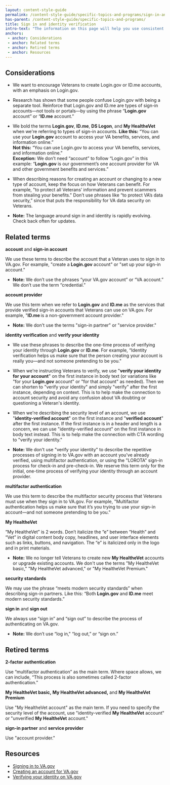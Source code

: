 ```yaml
---
layout: content-style-guide
permalink: /content-style-guide/specific-topics-and-programs/sign-in-and-identity-verification
has-parent: /content-style-guide/specific-topics-and-programs/
title: Sign in and identity verification
intro-text: "The information on this page will help you use consistent language about signing in to VA and verifying identity across communication channels."
anchors:
 - anchor: Considerations
 - anchor: Related terms
 - anchor: Retired terms
 - anchor: Resources
---
```


## Considerations

- We want to encourage Veterans to create Login.gov or ID.me accounts, with an emphasis on Login.gov. 
- Research has shown that some people confuse Login.gov with being a separate tool. Reinforce that Login.gov and ID.me are types of sign-in accounts—not tools or portals—by using the phrase “**Login.gov** account” or “**ID.me** account.”
- We bold the terms **Login.gov**, **ID.me**, **DS Logon**, and **My HealtheVet** when we're referring to types of sign-in accounts.
**Like this:** “You can use your **Login.gov** account to access your VA benefits, services, and information online.”  
**Not this:** “You can use Login.gov to access your VA benefits, services, and information online.”  
**Exception:** We don’t need “account” to follow “Login.gov” in this example: “**Login.gov** is our government’s one account provider for VA and other government benefits and services.” 
- When describing reasons for creating an account or changing to a new type of account, keep the focus on how Veterans can benefit. For example, "to protect all Veterans’ information and prevent scammers from stealing your benefits." Don’t use phrases like “to protect VA’s data security,” since that puts the responsibility for VA data security on Veterans.

- **Note:** The language around sign in and identity is rapidly evolving. Check back often for updates. 

## Related terms

**account** and **sign-in account**

We use these terms to describe the account that a Veteran uses to sign in to VA.gov. For example, "create a **Login.gov** account" or "set up your sign-in account."

- **Note:** We don’t use the phrases “your VA.gov account” or “VA account.” We don’t use the term “credential.” 

**account provider**

We use this term when we refer to **Login.gov** and **ID.me** as the services that provide verified sign-in accounts that Veterans can use on VA.gov. For example, "**ID.me** is a non-government account provider."

- **Note:** We don't use the terms "sign-in partner" or "service provider."

**identity verification** and **verify your identity**

- We use these phrases to describe the one-time process of verifying your identity through **Login.gov** or **ID.me**. For example, “Identity verification helps us make sure that the person creating your account is really you—and not someone pretending to be you."
- When we're instructing Veterans to verify, we use "**verify your identity for your account**" on the first instance in body text (or variations like "for your **Login.gov** account" or "for that account" as needed). Then we can shorten to "verify your identity" and simply "verify" after the first instance, depending on context. This is to help make the connection to account security and avoid any confusion about VA doubting or questioning a Veteran's identity.
- When we're describing the security level of an account, we use "**identity-verified account**" on the first instance and "**verified account**" after the first instance. If the first instance is in a header and length is a concern, we can use "identity-verified account" on the first instance in body text instead. This is to help make the connection with CTA wording to "verify your identity."

- **Note:** We don't use "verify your identity" to describe the repetitive processes of signing in to VA.gov with an account you've already verified, using multifactor authentication, or using the "LOROTA" sign-in process for check-in and pre-check-in. We reserve this term only for the initial, one-time process of verifying your identity through an account provider.
 
**multifactor authentication**

We use this term to describe the multifactor security process that Veterans must use when they sign in to VA.gov. For example, "Multifactor authentication helps us make sure that it’s you trying to use your sign-in account—and not someone pretending to be you."  

**My HealtheVet** 

“My HealtheVet” is 2 words. Don’t italicize the “e” between “Health” and “Vet” in digital content body copy, headlines, and user interface elements such as links, buttons, and navigation. The “e” is italicized only in the logo and in print materials. 

- **Note:** We no longer tell Veterans to create new **My HealtheVet** accounts or upgrade existing accounts. We don't use the terms "My HealtheVet basic," "My HealtheVet advanced," or "My HealtheVet Premium."
 
**security standards** 

We may use the phrase “meets modern security standards” when describing sign-in partners. Like this: “Both **Login.gov** and **ID.me** meet modern security standards.” 

**sign in** and **sign out** 

We always use “sign in” and “sign out” to describe the process of authenticating on VA.gov.

- **Note:** We don’t use “log in," “log out,” or “sign on.”  

## Retired terms

**2-factor authentication**

Use “multifactor authentication” as the main term. Where space allows, we can include, “This process is also sometimes called 2-factor authentication.” 

**My HealtheVet basic,** **My HealtheVet advanced,** and **My HealtheVet Premium**

Use "My HealtheVet account" as the main term. If you need to specify the security level of the account, use "identity-verified **My HealtheVet** account" or "unverified **My HealtheVet** account."

**sign-in partner** and **service provider**

Use "account provider."

## Resources

- [Signing in to VA.gov](https://www.va.gov/resources/signing-in-to-vagov/)
- [Creating an account for VA.gov](https://www.va.gov/resources/creating-an-account-for-vagov/)
- [Verifying your identity on VA.gov](https://www.va.gov/resources/verifying-your-identity-on-vagov/)
